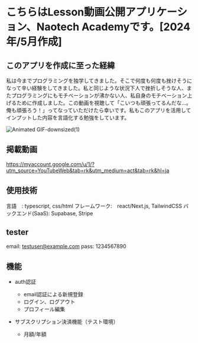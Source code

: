 # こちらはLesson動画公開アプリケーション、Naotech Academyです。[2024年/5月作成]
## このアプリを作成に至った経緯
私は今までプログラミングを独学してきました。そこで何度も何度も挫けそうになって辛い経験をしてきました。私と同じような状況下人で挫折しそうな人、またプログラミングにもモチベーションが沸かない人、私自身のモチベーション上げるために作成しました。この動画を視聴して「こいつも頑張ってるんだな…。俺も頑張ろう！」ってなっていただけたら幸いです。私もこのアプリを活用してインプットした内容を言語化する勉強をしています。

![Animated GIF-downsized(1)](https://media.giphy.com/media/v1.Y2lkPTc5MGI3NjExb3puYmQ1ejlleG5zOXFieTYwNzBieDl0YXR0M3M4cnhhMHMzNG5zeiZlcD12MV9pbnRlcm5hbF9naWZfYnlfaWQmY3Q9Zw/GfAb7OVOtXt2xlNYx6/giphy.gif)

## 掲載動画
<https://myaccount.google.com/u/1/?utm_source=YouTubeWeb&tab=rk&utm_medium=act&tab=rk&hl=ja>

## 使用技術
言語　: typescript, css/html
フレームワーク:　react/Next.js, TailwindCSS
バックエンド(SaaS): Supabase, Stripe

## tester
email: testuser@example.com
pass:  1234567890


## 機能
* auth認証
  * email認証による新規登録
  * ログイン、ログアウト
  * プロフィール編集

 
* サブスクリプション決済機能（テスト環境）
  * 月額/年額
  


